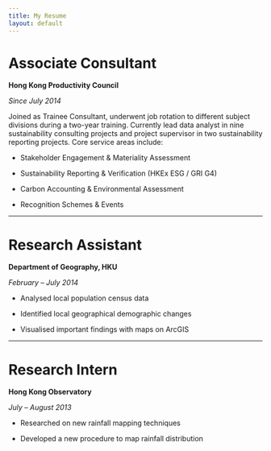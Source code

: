 ```yaml
---
title: My Resume
layout: default
---
```


# Associate Consultant

**Hong Kong Productivity Council**

*Since July 2014*

Joined as Trainee Consultant, underwent job rotation to different subject divisions during a two-year training. Currently lead data analyst in nine sustainability consulting projects and project supervisor in two sustainability reporting projects. Core service areas include:

* Stakeholder Engagement & Materiality Assessment

* Sustainability Reporting & Verification (HKEx ESG / GRI G4)

* Carbon Accounting & Environmental Assessment

* Recognition Schemes & Events

---

# Research Assistant

**Department of Geography, HKU**

*February – July 2014*

* Analysed local population census data

* Identified local geographical demographic changes

* Visualised important findings with maps on ArcGIS

---

# Research Intern

**Hong Kong Observatory**

*July – August 2013*

* Researched on new rainfall mapping techniques

* Developed a new procedure to map rainfall distribution
